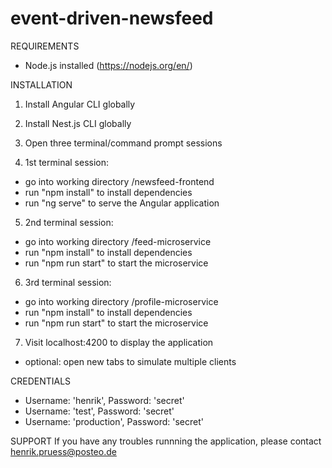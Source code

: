 # event-driven-newsfeed

REQUIREMENTS
- Node.js installed (https://nodejs.org/en/)

INSTALLATION

1) Install Angular CLI globally

2) Install Nest.js CLI globally

3) Open three terminal/command prompt sessions

4) 1st terminal session: 
  - go into working directory /newsfeed-frontend
  - run "npm install" to install dependencies
  - run "ng serve" to serve the Angular application
  
5) 2nd terminal session:
  - go into working directory /feed-microservice
  - run "npm install" to install dependencies
  - run "npm run start" to start the microservice

6) 3rd terminal session:
  - go into working directory /profile-microservice
  - run "npm install" to install dependencies
  - run "npm run start" to start the microservice
  
7) Visit localhost:4200 to display the application
  - optional: open new tabs to simulate multiple clients
  
CREDENTIALS
  - Username: 'henrik', Password: 'secret'
  - Username: 'test', Password: 'secret'
  - Username: 'production', Password: 'secret'
  
SUPPORT
If you have any troubles runnning the application,
please contact henrik.pruess@posteo.de
